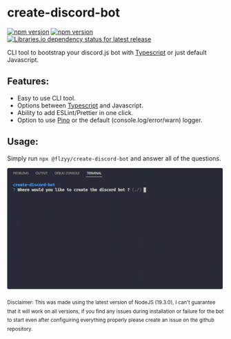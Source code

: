 # create-discord-bot

[![npm version](https://img.shields.io/npm/v/@flzyy%2Fcreate-discord-bot.svg)](https://www.npmjs.com/package/@flzyy/create-discord-bot)
[![npm version](https://img.shields.io/npm/dm/@flzyy%2Fcreate-discord-bot.svg)](https://www.npmjs.com/package/@flzyy/create-discord-bot)
[![Libraries.io dependency status for latest release](https://img.shields.io/librariesio/release/npm/@flzyy/create-discord-bot)](https://www.npmjs.com/package/@flzyy/create-discord-bot)

CLI tool to bootstrap your discord.js bot with
[Typescript](https://www.npmjs.com/package/typescript) or just default Javascript.

## Features:

-   Easy to use CLI tool.
-   Options between [Typescript](https://www.npmjs.com/package/typescript) and Javascript.
-   Ability to add ESLint/Prettier in one click.
-   Option to use [Pino](https://github.com/pinojs/pino) or the default (console.log/error/warn) logger.

## Usage:

Simply run `npx @flzyy/create-discord-bot` and answer all of the questions.

<img src="assets/main.gif" width="500" style="border-radius: .2rem;">

<sub>Disclaimer: This was made using the latest version of NodeJS (19.3.0), I can't guarantee that it will work on all versions, if you find any issues during installation or failure for the bot to start even after configuiring everything properly please create an issue on the github repository.</sub>

